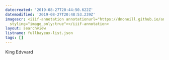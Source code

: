 ```yaml
---
datecreated: '2019-08-27T20:44:50.622Z'
datemodified: '2019-08-27T20:48:53.239Z'
imagescr: <iiif-annotation annotationurl="https://dnoneill.github.io/annotate/annotations/83e6f58a-c90b-11e9-a7bc-88e9fe7026e8.json"
  styling="image_only:true"></iiif-annotation>
layout: searchview
listname: fullbayeux-list.json
tags: []
---
```

King Edvvard